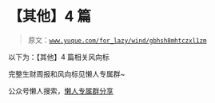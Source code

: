# 【其他】4 篇

> 原文：[`www.yuque.com/for_lazy/wind/gbhsh8mhtczxl1zm`](https://www.yuque.com/for_lazy/wind/gbhsh8mhtczxl1zm)

以下为：【其他】4 篇相关风向标

完整生财周报和风向标见懒人专属群~

公众号懒人搜索，[懒人专属群分享](https://lazybook.fun/#/blog/group)